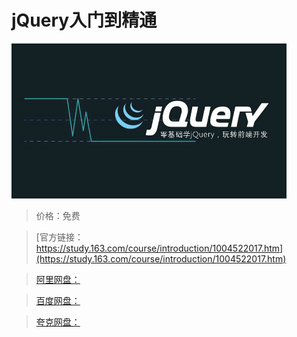 # jQuery入门到精通

![img](../../../assets/study163/free/158B966107FD4426274B3AD84B972DBB.jpg)

> 价格：免费

> [官方链接：https://study.163.com/course/introduction/1004522017.htm](https://study.163.com/course/introduction/1004522017.htm)

> [阿里网盘：]()

> [百度网盘：]()

> [夸克网盘：]()
